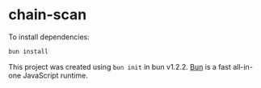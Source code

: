 # chain-scan

To install dependencies:

```bash
bun install
```

This project was created using `bun init` in bun v1.2.2. [Bun](https://bun.sh) is a fast all-in-one JavaScript runtime.
